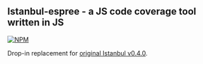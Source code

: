 ## Istanbul-espree - a JS code coverage tool written in JS

[![NPM](https://nodei.co/npm/istanbul.png?downloads=true)](https://nodei.co/npm/istanbul-espree/)

Drop-in replacement for [original Istanbul v0.4.0](https://github.com/gotwarlost/istanbul).